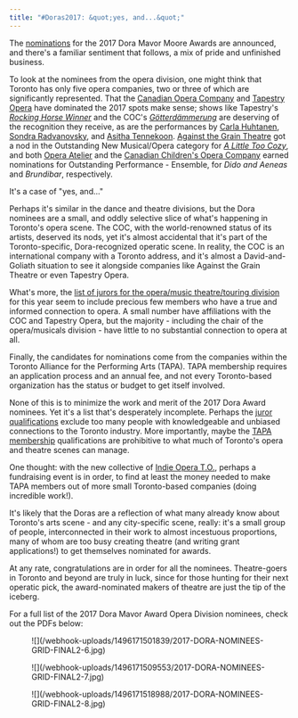 ```yaml
---
title: "#Doras2017: &quot;yes, and...&quot;"
---
```


The [nominations](https://tapa.ca/blog/announcement-nominations-for-the-38th-annual-dora-mavor-moore-awards-announced-tapa/) for the 2017 Dora Mavor Moore Awards are announced, and there's a familiar sentiment that follows, a mix of pride and unfinished business.

To look at the nominees from the opera division, one might think that Toronto has only five opera companies, two or three of which are significantly represented. That the [Canadian Opera Company](/scene/companies/canadian-opera-company/) and [Tapestry Opera](/scene/companies/tapestry-opera/) have dominated the 2017 spots make sense; shows like Tapestry's [*Rocking Horse Winner*](/in-review-rocking-horse-winner/) and the COC's [*Götterdämmerung*](/in-review-gotterdammerung-at-the-coc/) are deserving of the recognition they receive, as are the performances by [Carla Huhtanen](/scene/people/carla-huhtanen/), [Sondra Radvanovsky](/talking-with-singers-sondra-radvanovsky/), and [Asitha Tennekoon](/scene/people/asitha-tennekoon/). [Against the Grain Theatre](/scene/companies/against-the-grain-theatre/) got a nod in the Outstanding New Musical/Opera category for [*A Little Too Cozy*](/in-review-a-little-too-cozy/), and both [Opera Atelier](/scene/companies/opera-atelier/) and the [Canadian Children's Opera Company](/scene/companies/canadian-childrens-opera-company/) earned nominations for Outstanding Performance - Ensemble, for *Dido and Aeneas* and *Brundibar*, respectively.

It's a case of "yes, and..." 

Perhaps it's similar in the dance and theatre divisions, but the Dora nominees are a small, and oddly selective slice of what's happening in Toronto's opera scene. The COC, with the world-renowned status of its artists, deserved its nods, yet it's almost accidental that it's part of the Toronto-specific, Dora-recognized operatic scene. In reality, the COC is an international company with a Toronto address, and it's almost a David-and-Goliath situation to see it alongside companies like Against the Grain Theatre or even Tapestry Opera.

What's more, the [list of jurors for the opera/music theatre/touring division](https://tapa.ca/dora-awards/201718-awards/jurors/) for this year seem to include precious few members who have a true and informed connection to opera. A small number have affiliations with the COC and Tapestry Opera, but the majority - including the chair of the opera/musicals division - have little to no substantial connection to opera at all.

Finally, the candidates for nominations come from the companies within the Toronto Alliance for the Performing Arts (TAPA). TAPA membership requires an application process and an annual fee, and not every Toronto-based organization has the status or budget to get itself involved.

None of this is to minimize the work and merit of the 2017 Dora Award nominees. Yet it's a list that's desperately incomplete. Perhaps the [juror qualifications](https://tapa.ca/dora-awards/about/jurors/) exclude too many people with knowledgeable and unbiased connections to the Toronto industry. More importantly, maybe the [TAPA membership](https://tapa.ca/membership/apply/) qualifications are prohibitive to what much of Toronto's opera and theatre scenes can manage.

One thought: with the new collective of [Indie Opera T.O.](/scene/companies/indie-opera-to/), perhaps a fundraising event is in order, to find at least the money needed to make TAPA members out of more small Toronto-based companies (doing incredible work!).

It's likely that the Doras are a reflection of what many already know about Toronto's arts scene - and any city-specific scene, really: it's a small group of people, interconnected in their work to almost incestuous proportions, many of whom are too busy creating theatre (and writing grant applications!) to get themselves nominated for awards.

At any rate, congratulations are in order for all the nominees. Theatre-goers in Toronto and beyond are truly in luck, since for those hunting for their next operatic pick, the award-nominated makers of theatre are just the tip of the iceberg.

For a full list of the 2017 Dora Mavor Award Opera Division nominees, check out the PDFs below:

<figure data-type="image">
![](/webhook-uploads/1496171501839/2017-DORA-NOMINEES-GRID-FINAL2-6.jpg)
</figure>

<figure data-type="image">
![](/webhook-uploads/1496171509553/2017-DORA-NOMINEES-GRID-FINAL2-7.jpg)
</figure>

<figure data-type="image">
![](/webhook-uploads/1496171518988/2017-DORA-NOMINEES-GRID-FINAL2-8.jpg)
</figure>
